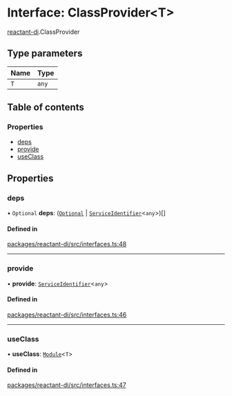 # Interface: ClassProvider<T\>

[reactant-di](../modules/reactant_di.md).ClassProvider

## Type parameters

| Name | Type |
| :------ | :------ |
| `T` | `any` |

## Table of contents

### Properties

- [deps](reactant_di.ClassProvider.md#deps)
- [provide](reactant_di.ClassProvider.md#provide)
- [useClass](reactant_di.ClassProvider.md#useclass)

## Properties

### deps

• `Optional` **deps**: ([`Optional`](../classes/reactant_di.Optional.md) \| [`ServiceIdentifier`](../modules/reactant_di.md#serviceidentifier)<`any`\>)[]

#### Defined in

[packages/reactant-di/src/interfaces.ts:48](https://github.com/unadlib/reactant/blob/f66dad8a/packages/reactant-di/src/interfaces.ts#L48)

___

### provide

• **provide**: [`ServiceIdentifier`](../modules/reactant_di.md#serviceidentifier)<`any`\>

#### Defined in

[packages/reactant-di/src/interfaces.ts:46](https://github.com/unadlib/reactant/blob/f66dad8a/packages/reactant-di/src/interfaces.ts#L46)

___

### useClass

• **useClass**: [`Module`](reactant_di.Module.md)<`T`\>

#### Defined in

[packages/reactant-di/src/interfaces.ts:47](https://github.com/unadlib/reactant/blob/f66dad8a/packages/reactant-di/src/interfaces.ts#L47)
